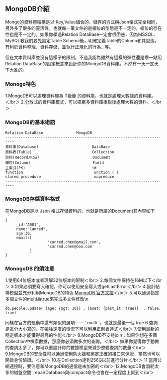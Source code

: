 ## MongoDB介紹

Mongo的資料體結構是以 Key,Value組合的，儲存的方式與Json格式完全相同，另外多了很多的靈活性，也就每一筆文件的是欄位的型態是不一定的，欄位的存在性也是不一定的。如果你學過Relation DataBase一定會很困惑，因為MSSQL、MySQL教我們要先設定Table Schema後，明確定義Table的Column和其型態，有利於資料整理、資料存儲、並執行正規化的行為…等。

但在文本資料庫並沒有這樣子的限制，不過我認為雖然有這樣的彈性還是乖一點用Relation DataBase的設定概念來設計你的MongoDB資料庫。不然有一天一定天下大亂的。

### Monogo特色
1.MongoDB可以處理資料庫為 T級量 的資料庫，也就是處理大數據的資料庫。＜/br＞
2.分散式的資料庫模式，可以把眾多資料庫串聯後處理大數的資料。＜/br＞

### MongoDB的基本術語
```
Relation DataBase               MongoDB
--------------------------------------------------------------------------
資料庫(Database)                        DataBase
資料表(Table)                           Collection
資料(Record/Row)                        Document
欄位(Column)                            Field
主索引(PK)                              id
function                                unction ( )
stored procedure                        mapreduce
--------------------------------------------------------------------------
```

### MongoDB存儲資料格式
在MongoDB是以 Json 格式存儲資料的，也就是所謂的Document其內容如下
```
{
     _id:"A001",
     name:"Canred",
     age:30,
     email:[
                   'canred.chen@gmail.com',
                   'canred.chen@ooo.com'
           ]
}
```
### MonogoDB 的須注意
1.使用64位版本或者理解32位版本的限制＜/br＞
2.每個文件保持在16M以下＜/br＞
3.如果必須要寫入確認，你可以使用安全寫入或getLastError＜/br＞
4.設計結構模型並充分利用MongoDB的特色  [MongoDB 官方文檔](https://docs.mongodb.com/manual/data-modeling/)＜/br＞
5.可以通過指定多個文件的multi為true來完成多文件修改\n
```
db.people.update( {age: {$gt: 30}} , {$set: {past_it: true}}  , false, true)
```
同樣在官方的驅動中還有類似的選項—— ' multi '，也就是最後一個 true
6.查詢是區分大小寫的，在犧牲速度的情況下可以利用正則表達式＜/br＞
7.使用最新的穩定版本才能獲得最高的性能＜/br＞
8.MongoDB不支持join：如果你想在多個Collection中檢索數據，那麼你必須做多次的查詢。＜/br＞
如果你覺得你手動做的查詢太多了，你可以重設計你的數據模型來減少整體查詢的數量＜/br＞
9.MongoDB的安全性可以通過使用防火牆和綁定正確的接口來保證，當然也可以開啟身份驗證。＜/br＞
10.在Collection達到256G以前進行分片＜/br＞
11.當用公網連接時，要注意和MongoDB的通信是未加密的＜/br＞
12.MongoDB會消耗太多的磁盤空間 , epairDatabase與compact命令也會在一定程度上幫到＜/br＞
